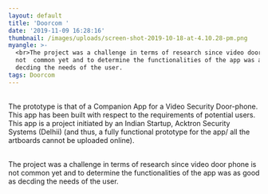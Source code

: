 ```yaml
---
layout: default
title: 'Doorcom '
date: '2019-11-09 16:28:16'
thumbnail: /images/uploads/screen-shot-2019-10-18-at-4.10.28-pm.png
myangle: >-
  <br>The project was a challenge in terms of research since video door phone is
  not  common yet and to determine the functionalities of the app was as good as
  decding the needs of the user.
tags: Doorcom
---
```

<br>The prototype is that of a Companion App for a Video Security Door-phone. This app has been built with respect to the requirements of potential users. This app is a project initiated by an Indian Startup, Acktron Security Systems (Delhii) (and thus, a fully functional prototype for the app/ all the artboards cannot be uploaded online). <br>

<br>The project was a challenge in terms of research since video door phone is not  common yet and to determine the functionalities of the app was as good as decding the needs of the user. 

<br><br>
